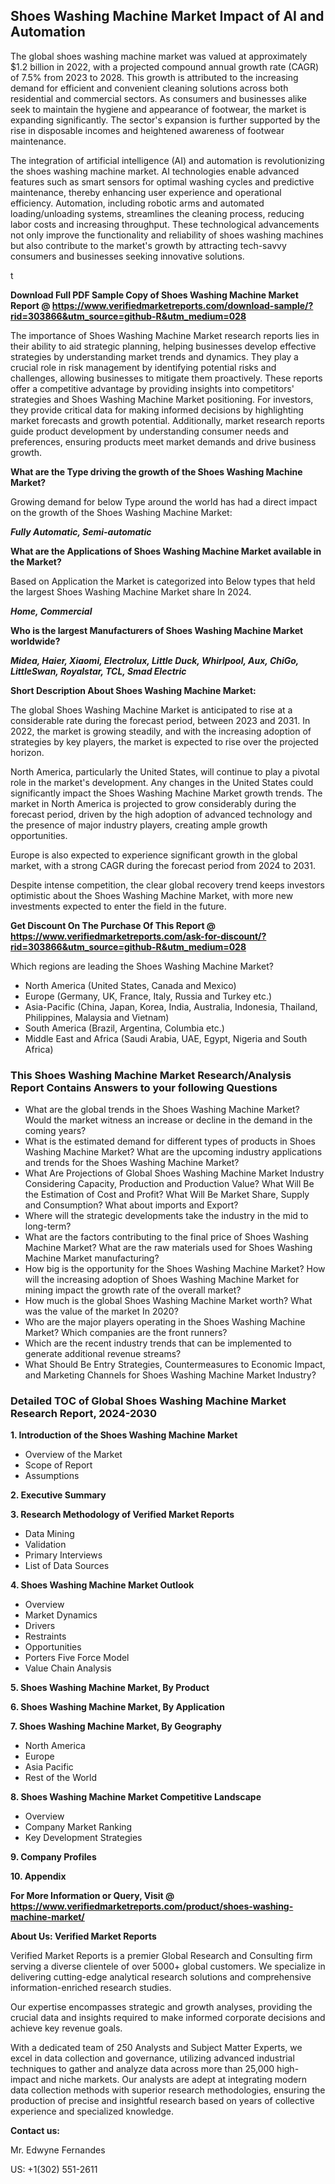 <h2>Shoes Washing Machine Market Impact of AI and Automation</h2><p>The global shoes washing machine market was valued at approximately $1.2 billion in 2022, with a projected compound annual growth rate (CAGR) of 7.5% from 2023 to 2028. This growth is attributed to the increasing demand for efficient and convenient cleaning solutions across both residential and commercial sectors. As consumers and businesses alike seek to maintain the hygiene and appearance of footwear, the market is expanding significantly. The sector's expansion is further supported by the rise in disposable incomes and heightened awareness of footwear maintenance.</p><p>The integration of artificial intelligence (AI) and automation is revolutionizing the shoes washing machine market. AI technologies enable advanced features such as smart sensors for optimal washing cycles and predictive maintenance, thereby enhancing user experience and operational efficiency. Automation, including robotic arms and automated loading/unloading systems, streamlines the cleaning process, reducing labor costs and increasing throughput. These technological advancements not only improve the functionality and reliability of shoes washing machines but also contribute to the market's growth by attracting tech-savvy consumers and businesses seeking innovative solutions.</p>t</p><p id="" class=""><strong>Download Full PDF Sample Copy of Shoes Washing Machine Market Report @ <a href="https://www.verifiedmarketreports.com/download-sample/?rid=303866&utm_source=github-R&utm_medium=028" target="_blank">https://www.verifiedmarketreports.com/download-sample/?rid=303866&utm_source=github-R&utm_medium=028</a></strong></p><p>The importance of&nbsp;Shoes Washing Machine Market research reports lies in their ability to aid strategic planning, helping businesses develop effective strategies by understanding market trends and dynamics. They play a crucial role in risk management by identifying potential risks and challenges, allowing businesses to mitigate them proactively. These reports offer a competitive advantage by providing insights into competitors' strategies and Shoes Washing Machine Market positioning. For investors, they provide critical data for making informed decisions by highlighting market forecasts and growth potential. Additionally, market research reports guide product development by understanding consumer needs and preferences, ensuring products meet market demands and drive business growth.</p><p><strong>What are the&nbsp;Type driving the growth of the Shoes Washing Machine Market?</strong></p><p id="" class="">Growing demand for below Type around the world has had a direct impact on the growth of the Shoes Washing Machine Market:</p><em><strong>Fully Automatic, Semi-automatic</strong></em></p><strong>What are the&nbsp;Applications&nbsp;of Shoes Washing Machine Market available in the Market?</strong></p><p id="" class="">Based on Application the Market is categorized into Below types that held the largest Shoes Washing Machine Market share In 2024.</p><em><strong>Home, Commercial</strong></em></p><strong>Who is the largest Manufacturers of Shoes Washing Machine Market worldwide?</strong></p><p><em><strong>Midea, Haier, Xiaomi, Electrolux, Little Duck, Whirlpool, Aux, ChiGo, LittleSwan, Royalstar, TCL, Smad Electric</strong></em></p><p id="" class=""><strong>Short Description About Shoes Washing Machine Market:</strong></p><p>The global Shoes Washing Machine Market is anticipated to rise at a considerable rate during the forecast period, between 2023 and 2031. In 2022, the market is growing steadily, and with the increasing adoption of strategies by key players, the market is expected to rise over the projected horizon.</p><p>North America, particularly the United States, will continue to play a pivotal role in the market's development. Any changes in the United States could significantly impact the Shoes Washing Machine Market growth trends. The market in North America is projected to grow considerably during the forecast period, driven by the high adoption of advanced technology and the presence of major industry players, creating ample growth opportunities.</p><p>Europe is also expected to experience significant growth in the global market, with a strong CAGR during the forecast period from 2024 to 2031.</p><p>Despite intense competition, the clear global recovery trend keeps investors optimistic about the Shoes Washing Machine Market, with more new investments expected to enter the field in the future.</p><p id="" class=""><strong>Get Discount On The Purchase Of This Report @ <a href="https://www.verifiedmarketreports.com/ask-for-discount/?rid=303866&utm_source=github-R&utm_medium=028" target="_blank">https://www.verifiedmarketreports.com/ask-for-discount/?rid=303866&utm_source=github-R&utm_medium=028</a></strong></p>Which regions are leading the Shoes Washing Machine Market?</p><ul><li>North America (United States, Canada and Mexico)</li><li>Europe (Germany, UK, France, Italy, Russia and Turkey etc.)</li><li>Asia-Pacific (China, Japan, Korea, India, Australia, Indonesia, Thailand, Philippines, Malaysia and Vietnam)</li><li>South America (Brazil, Argentina, Columbia etc.)</li><li>Middle East and Africa (Saudi Arabia, UAE, Egypt, Nigeria and South Africa)</li></ul><h3 id="" class="">This Shoes Washing Machine Market Research/Analysis Report Contains Answers to your following Questions</h3><ul><li>What are the global trends in the Shoes Washing Machine Market? Would the market witness an increase or decline in the demand in the coming years?</li><li>What is the estimated demand for different types of products in Shoes Washing Machine Market? What are the upcoming industry applications and trends for the Shoes Washing Machine Market?</li><li>What Are Projections of Global Shoes Washing Machine Market Industry Considering Capacity, Production and Production Value? What Will Be the Estimation of Cost and Profit? What Will Be Market Share, Supply and Consumption? What about imports and Export?</li><li>Where will the strategic developments take the industry in the mid to long-term?</li><li>What are the factors contributing to the final price of Shoes Washing Machine Market? What are the raw materials used for Shoes Washing Machine Market manufacturing?</li><li>How big is the opportunity for the Shoes Washing Machine Market? How will the increasing adoption of Shoes Washing Machine Market for mining impact the growth rate of the overall market?</li><li>How much is the global Shoes Washing Machine Market worth? What was the value of the market In 2020?</li><li>Who are the major players operating in the Shoes Washing Machine Market? Which companies are the front runners?</li><li>Which are the recent industry trends that can be implemented to generate additional revenue streams?</li><li>What Should Be Entry Strategies, Countermeasures to Economic Impact, and Marketing Channels for Shoes Washing Machine Market Industry?</li></ul><h3 id="" class="">Detailed TOC of Global Shoes Washing Machine Market Research Report, 2024-2030</h3><p id="" class=""><strong>1. Introduction of the Shoes Washing Machine Market</strong></p><ul><li>Overview of the Market</li><li>Scope of Report</li><li>Assumptions</li></ul><p id="" class=""><strong>2. Executive Summary</strong></p><p id="" class=""><strong>3. Research Methodology of Verified Market Reports</strong></p><ul><li>Data Mining</li><li>Validation</li><li>Primary Interviews</li><li>List of Data Sources</li></ul><p id="" class=""><strong>4. Shoes Washing Machine Market Outlook</strong></p><ul><li>Overview</li><li>Market Dynamics</li><li>Drivers</li><li>Restraints</li><li>Opportunities</li><li>Porters Five Force Model</li><li>Value Chain Analysis</li></ul><p id="" class=""><strong>5. Shoes Washing Machine Market, By Product</strong></p><p id="" class=""><strong>6. Shoes Washing Machine Market, By Application</strong></p><p id="" class=""><strong>7. Shoes Washing Machine Market, By Geography</strong></p><ul><li>North America</li><li>Europe</li><li>Asia Pacific</li><li>Rest of the World</li></ul><p id="" class=""><strong>8. Shoes Washing Machine Market Competitive Landscape</strong></p><ul><li>Overview</li><li>Company Market Ranking</li><li>Key Development Strategies</li></ul><p id="" class=""><strong>9. Company Profiles</strong></p><p id="" class=""><strong>10. Appendix</strong></p><p id="" class=""><strong>For More Information or Query, Visit @ <a href="https://www.verifiedmarketreports.com/product/shoes-washing-machine-market/" target="_blank">https://www.verifiedmarketreports.com/product/shoes-washing-machine-market/</a></strong></p><p id="" class=""><strong>About Us: Verified Market Reports</strong></p><p id="" class="">Verified Market Reports is a premier Global Research and Consulting firm serving a diverse clientele of over 5000+ global customers. We specialize in delivering cutting-edge analytical research solutions and comprehensive information-enriched research studies.</p><p id="" class="">Our expertise encompasses strategic and growth analyses, providing the crucial data and insights required to make informed corporate decisions and achieve key revenue goals.</p><p id="" class="">With a dedicated team of 250 Analysts and Subject Matter Experts, we excel in data collection and governance, utilizing advanced industrial techniques to gather and analyze data across more than 25,000 high-impact and niche markets. Our analysts are adept at integrating modern data collection methods with superior research methodologies, ensuring the production of precise and insightful research based on years of collective experience and specialized knowledge.</p><p id="" class=""><strong>Contact us:</strong></p><p id="" class="">Mr. Edwyne Fernandes</p><p id="" class="">US: +1(302) 551-2611</p>